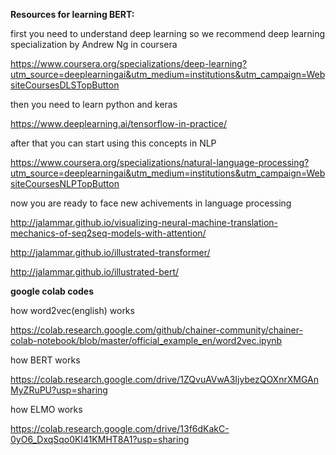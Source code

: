 **Resources for learning BERT:**

first you need to understand deep learning so we recommend deep learning specialization by Andrew Ng in coursera

  https://www.coursera.org/specializations/deep-learning?utm_source=deeplearningai&utm_medium=institutions&utm_campaign=WebsiteCoursesDLSTopButton

then you need to learn python and keras

  https://www.deeplearning.ai/tensorflow-in-practice/

after that you can start using this concepts in NLP

  https://www.coursera.org/specializations/natural-language-processing?utm_source=deeplearningai&utm_medium=institutions&utm_campaign=WebsiteCoursesNLPTopButton

now you are ready to face new achivements in language processing

  http://jalammar.github.io/visualizing-neural-machine-translation-mechanics-of-seq2seq-models-with-attention/

  http://jalammar.github.io/illustrated-transformer/

  http://jalammar.github.io/illustrated-bert/

**google colab codes**

how word2vec(english) works

https://colab.research.google.com/github/chainer-community/chainer-colab-notebook/blob/master/official_example_en/word2vec.ipynb

how BERT works

https://colab.research.google.com/drive/1ZQvuAVwA3IjybezQOXnrXMGAnMyZRuPU?usp=sharing

how ELMO works

https://colab.research.google.com/drive/13f6dKakC-0yO6_DxqSqo0Kl41KMHT8A1?usp=sharing
